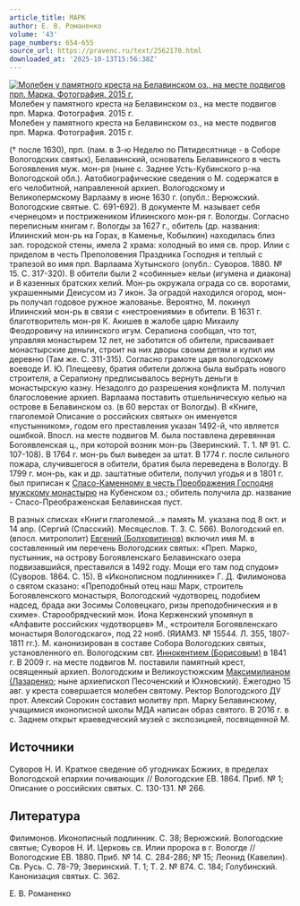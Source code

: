 ```yaml
---
article_title: МАРК
author: Е. В. Романенко
volume: '43'
page_numbers: 654-655
source_url: https://pravenc.ru/text/2562170.html
downloaded_at: '2025-10-13T15:56:38Z'
---
```


[![Молебен у памятного креста на Белавинском оз., на месте подвигов прп. Марка. Фотография. 2015 г.](https://pravenc.ru/data/2020/06/21/1236348531/i200.jpg "Кликните для увеличения картинки")](https://pravenc.ru/data/2020/06/21/1236348531/i400.jpg)Молебен у памятного креста на Белавинском оз., на месте подвигов прп. Марка. Фотография. 2015 г.  
Молебен у памятного креста на Белавинском оз., на месте подвигов прп. Марка. Фотография. 2015 г.

(† после 1630), прп. (пам. в 3-ю Неделю по Пятидесятнице - в Соборе Вологодских святых), Белавинский, основатель Белавинского в честь Богоявления муж. мон-ря (ныне с. Заднее Усть-Кубинского р-на Вологодской обл.). Автобиографические сведения о М. содержатся в его челобитной, направленной архиеп. Вологодскому и Великопермскому Варлааму в июне 1630 г. (опубл.: Верюжский. Вологодские святые. С. 691-692). В документе М. называет себя «чернецом» и пострижеником Илиинского мон-ря г. Вологды. Согласно переписным книгам г. Вологды за 1627 г., обитель (др. названия: Илиинский мон-рь на Горах, в Каменье, Кобылкин) находилась близ зап. городской стены, имела 2 храма: холодный во имя св. прор. Илии с приделом в честь Преполовения Праздника Господня и теплый с трапезой во имя прп. Варлаама Хутынского (опубл.: Суворов. 1880. № 15. С. 317-320). В обители были 2 «собинные» кельи (игумена и диакона) и 8 казенных братских келий. Мон-рь окружала ограда со св. воротами, украшенными Деисусом из 7 икон. За оградой находился огород, мон-рь получал годовое ружное жалованье. Вероятно, М. покинул Илиинский мон-рь в связи с «нестроениями» в обители. В 1631 г. благотворитель мон-ря К. Акишев в жалобе царю Михаилу Феодоровичу на илиинского игум. Серапиона сообщал, что тот, управляя монастырем 12 лет, не заботится об обители, присваивает монастырские деньги, строит на них дворы своим детям и купил им деревню (Там же. С. 311-315). Согласно грамоте царя вологодскому воеводе И. Ю. Плещееву, братия обители должна была выбрать нового строителя, а Серапиону предписывалось вернуть деньги в монастырскую казну. Незадолго до разрешения конфликта М. получил благословение архиеп. Варлаама поставить отшельническую келью на острове в Белавинском оз. (в 60 верстах от Вологды). В «Книге, глаголемой Описание о российских святых» он именуется «пустынником», годом его преставления указан 1492-й, что является ошибкой. Впосл. на месте подвигов М. была поставлена деревянная Богоявленская ц., при которой возник мон-рь (Зверинский. Т. 1. № 91. С. 107-108). В 1764 г. мон-рь был выведен за штат. В 1774 г. после сильного пожара, случившегося в обители, братия была переведена в Вологду. В 1799 г. мон-рь, как и др. заштатные обители, получил угодья и в 1801 г. был приписан к [Спасо-Каменному в честь Преображения Господня мужскому монастырю](<https://pravenc.ru/text/Спасо-Каменному в честь Преображения Господня мужскому монастырю.html>) на Кубенском оз.; обитель получила др. название - Спасо-Преображенская Белавинская пуст.

В разных списках «Книги глаголемой...» память М. указана под 8 окт. и 14 апр. (Сергий (Спасский). Месяцеслов. Т. 3. С. 566). Вологодский еп. (впосл. митрополит) [Евгений (Болховитинов)](<https://pravenc.ru/text/Евгений (Болховитинов).html>) включил имя М. в составленный им перечень Вологодских святых: «Преп. Марко, пустынник, на острову Богоявленскаго Белавинскаго озера подвизавшийся, преставился в 1492 году. Мощи его там под спудом» (Суворов. 1864. С. 15). В «Иконописном подлиннике» Г. Д. Филимонова о святом сказано: «Преподобный отец наш Марк, строитель Богоявленского монастыря, Вологодский чудотворец, подобием надсед, брада аки Зосимы Соловецкаго, ризы преподобническия и в схиме». Старообрядческий мон. Иона Керженский упомянул в «Алфавите российских чудотворцев» М., «строителя Богоявленскаго монастыря Вологодскаго», под 22 нояб. (ЯИАМЗ. № 15544. Л. 355, 1807-1811 гг.). М. канонизирован в составе Собора Вологодских святых, установленного еп. Вологодским свт. [Иннокентием (Борисовым)](https://pravenc.ru/text/ИННОКЕНТИЙ.html) в 1841 г. В 2009 г. на месте подвигов М. поставили памятный крест, освященный архиеп. Вологодским и Великоустюжским [Максимилианом (Лазаренко](<https://pravenc.ru/text/Максимилианом (Лазаренко.html>); ныне архиепископ Песоченский и Юхновский). Ежегодно 15 авг. у креста совершается молебен святому. Ректор Вологодского ДУ прот. Алексий Сорокин составил молитву прп. Марку Белавинскому, учащимися иконописной школы МДА написан образ святого. В 2016 г. в с. Заднем открыт краеведческий музей с экспозицией, посвященной М.

## Источники

Суворов Н. И. Краткое сведение об угодниках Божиих, в пределах Вологодской епархии почивающих // Вологодские ЕВ. 1864. Приб. № 1; Описание о российских святых. С. 130-131. № 266.

## Литература

Филимонов. Иконописный подлинник. С. 38; Верюжский. Вологодские святые; Суворов Н. И. Церковь св. Илии пророка в г. Вологде // Вологодские ЕВ. 1880. Приб. № 14. С. 284-286; № 15; Леонид (Кавелин). Св. Русь. С. 78-79; Зверинский. Т. 1; Т. 2. № 874. С. 184; Голубинский. Канонизация святых. С. 362.

Е. В. Романенко
